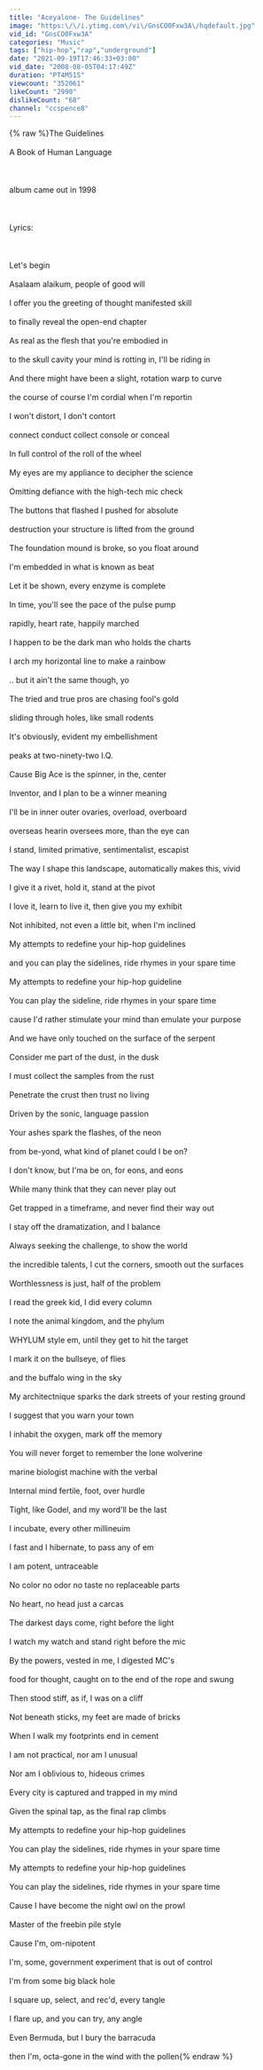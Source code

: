 ```yaml
---
title: "Aceyalone- The Guidelines"
image: "https:\/\/i.ytimg.com\/vi\/GnsCO0Fxw3A\/hqdefault.jpg"
vid_id: "GnsCO0Fxw3A"
categories: "Music"
tags: ["hip-hop","rap","underground"]
date: "2021-09-19T17:46:33+03:00"
vid_date: "2008-08-05T04:17:49Z"
duration: "PT4M51S"
viewcount: "352061"
likeCount: "2990"
dislikeCount: "68"
channel: "ccspence8"
---
```

{% raw %}The Guidelines<br /><br />A Book of Human Language<br /><br /><br /><br />album came out in 1998<br /><br /><br /><br />Lyrics:<br /><br /><br /><br />Let's begin<br /><br />Asalaam alaikum, people of good will<br /><br />I offer you the greeting of thought manifested skill<br /><br />to finally reveal the open-end chapter<br /><br />As real as the flesh that you're embodied in<br /><br />to the skull cavity your mind is rotting in, I'll be riding in<br /><br />And there might have been a slight, rotation warp to curve<br /><br />the course of course I'm cordial when I'm reportin<br /><br />I won't distort, I don't contort<br /><br />connect conduct collect console or conceal<br /><br />In full control of the roll of the wheel<br /><br />My eyes are my appliance to decipher the science<br /><br />Omitting defiance with the high-tech mic check<br /><br />The buttons that flashed I pushed for absolute<br /><br />destruction your structure is lifted from the ground<br /><br />The foundation mound is broke, so you float around<br /><br />I'm embedded in what is known as beat<br /><br />Let it be shown, every enzyme is complete<br /><br />In time, you'll see the pace of the pulse pump<br /><br />rapidly, heart rate, happily marched<br /><br />I happen to be the dark man who holds the charts<br /><br />I arch my horizontal line to make a rainbow<br /><br />.. but it ain't the same though, yo<br /><br />The tried and true pros are chasing fool's gold<br /><br />sliding through holes, like small rodents<br /><br />It's obviously, evident my embellishment<br /><br />peaks at two-ninety-two I.Q.<br /><br />Cause Big Ace is the spinner, in the, center<br /><br />Inventor, and I plan to be a winner meaning<br /><br />I'll be in inner outer ovaries, overload, overboard<br /><br />overseas hearin oversees more, than the eye can<br /><br />I stand, limited primative, sentimentalist, escapist<br /><br />The way I shape this landscape, automatically makes this, vivid<br /><br />I give it a rivet, hold it, stand at the pivot<br /><br />I love it, learn to live it, then give you my exhibit<br /><br />Not inhibited, not even a little bit, when I'm inclined<br /><br />My attempts to redefine your hip-hop guidelines<br /><br />and you can play the sidelines, ride rhymes in your spare time<br /><br />My attempts to redefine your hip-hop guideline<br /><br />You can play the sideline, ride rhymes in your spare time<br /><br />cause I'd rather stimulate your mind than emulate your purpose<br /><br />And we have only touched on the surface of the serpent<br /><br />Consider me part of the dust, in the dusk<br /><br />I must collect the samples from the rust<br /><br />Penetrate the crust then trust no living<br /><br />Driven by the sonic, language passion<br /><br />Your ashes spark the flashes, of the neon<br /><br />from be-yond, what kind of planet could I be on?<br /><br />I don't know, but I'ma be on, for eons, and eons<br /><br />While many think that they can never play out<br /><br />Get trapped in a timeframe, and never find their way out<br /><br />I stay off the dramatization, and I balance<br /><br />Always seeking the challenge, to show the world<br /><br />the incredible talents, I cut the corners, smooth out the surfaces<br /><br />Worthlessness is just, half of the problem<br /><br />I read the greek kid, I did every column<br /><br />I note the animal kingdom, and the phylum<br /><br />WHYLUM style em, until they get to hit the target<br /><br />I mark it on the bullseye, of flies<br /><br />and the buffalo wing in the sky<br /><br />My architectnique sparks the dark streets of your resting ground<br /><br />I suggest that you warn your town<br /><br />I inhabit the oxygen, mark off the memory<br /><br />You will never forget to remember the lone wolverine<br /><br />marine biologist machine with the verbal<br /><br />Internal mind fertile, foot, over hurdle<br /><br />Tight, like Godel, and my word'll be the last<br /><br />I incubate, every other millineuim<br /><br />I fast and I hibernate, to pass any of em<br /><br />I am potent, untraceable<br /><br />No color no odor no taste no replaceable parts<br /><br />No heart, no head just a carcas<br /><br />The darkest days come, right before the light<br /><br />I watch my watch and stand right before the mic<br /><br />By the powers, vested in me, I digested MC's<br /><br />food for thought, caught on to the end of the rope and swung<br /><br />Then stood stiff, as if, I was on a cliff<br /><br />Not beneath sticks, my feet are made of bricks<br /><br />When I walk my footprints end in cement<br /><br />I am not practical, nor am I unusual<br /><br />Nor am I oblivious to, hideous crimes<br /><br />Every city is captured and trapped in my mind<br /><br />Given the spinal tap, as the final rap climbs<br /><br />My attempts to redefine your hip-hop guidelines<br /><br />You can play the sidelines, ride rhymes in your spare time<br /><br />My attempts to redefine your hip-hop guidelines<br /><br />You can play the sidelines, ride rhymes in your spare time<br /><br />Cause I have become the night owl on the prowl<br /><br />Master of the freebin pile style<br /><br />Cause I'm, om-nipotent<br /><br />I'm, some, government experiment that is out of control<br /><br />I'm from some big black hole<br /><br />I square up, select, and rec'd, every tangle<br /><br />I flare up, and you can try, any angle<br /><br />Even Bermuda, but I bury the barracuda<br /><br />then I'm, octa-gone in the wind with the pollen{% endraw %}

